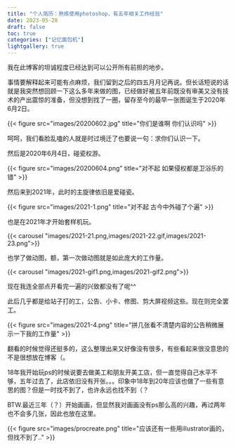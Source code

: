 ```yaml
---
title: "个人简历：熟练使用photoshop，有五年相关工作经验"
date: 2023-05-28
draft: false
toc: true
categories: ["记忆面包机"]
lightgallery: true
---
```


我在此博客的坦诚程度已经达到可以公开所有前担的地步。

事情要解释起来可能有点麻烦，我们留到之后的四五月月记再说。但长话短说的话就是我突然想回顾一下这么多年来做的图，已经做好被五年前既没有审美又没有技术的产出震惊的准备，但没想到找了一圈，留存至今的最早一张图诞生于2020年6月2日。

{{< figure src="images/20200602.jpg" title="你们是谁啊 你们认识吗" >}}

呵呵，我们看脸乱嗑的人就是时过境迁了也要说一句：求你们认识一下。

然后是2020年6月4日，碰瓷权游。

{{< figure src="images/20200604.png" title="对不起 如果侵权都是卫浴乐的错" >}}

然后来到2021年，此时的主旋律依旧是爱碰瓷。

{{< figure src="images/2021-1.png" title="对不起 古今中外碰了个遍" >}}

也是在2021年才开始套样机玩。

{{< carousel "images/2021-21.png,images/2021-22.gif,images/2021-23.png">}}

也学了做动图，额，第一次做动图就是如此庞大的工作量。

{{< carousel "images/2021-gif1.png,images/2021-gif2.png">}}

现在我连全部点开看完一遍的兴致都没有了呢^^

此后几乎都是给站子打的工，公告、小卡、修图、剪大屏视频这些。现在则完全罢工。

{{< figure src="images/2021-4.png" title="拼几张看不清楚内容的公告稍微展示一下我的工作量" >}}

翻看的时候觉得还挺多的，这么整理出来又好像没有很多，有些看起来很没意思的不是很想放在博客（。

18年我开始玩ps的时候说要去做美工和朋友开美工店，但一直觉得自己水平不够，五年过去了，此店依旧没有开张。。。印象中18年到20年应该也做了一些有意思的图？但是一时找不到了，也许永远也找不到（？

BTW.最近三年（？）开始画画，但显然我对画画没有ps那么高的兴趣，再过两年也不会多几张，因此也放在这里。

{{< figure src="images/procreate.png" title="应该还有一些用illustrator画的，但找不到了.." >}}




